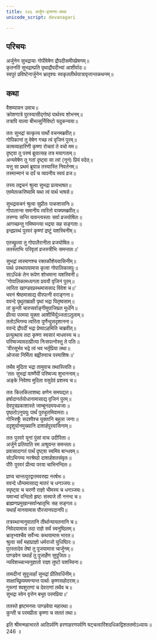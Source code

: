 ```yaml
---
title: २४६ अर्जुन-वृत्तान्त-कथा
unicode_script: devanagari

---
```

## परिचयः

अर्जुनेन सुभद्रायाः गोपीवेषेण द्रौपदीसमीपप्रेषणम्॥  
कृतनतिं सुभद्राम्प्रति पृथाद्रौपदीभ्यां आशीर्वादः॥  
स्वपुरं प्रविष्टेनार्जुनेन भ्रातृश्यः स्वकृततीर्थयात्रावृत्तान्तकथनम्॥  

## कथा

वैशम्पायन उवाच॥  
क्रोशणात्रे पुरस्यासीद्गोष्ठं पार्थस्य शोभनम्॥  
तत्रापि यात्वा बीभत्सुर्निविष्टो यदुकन्यया॥  

ततः सुभद्रां सत्कृत्य पार्थो वचनमब्रवीत्॥  
गोपिकानां तु वेषेण गच्छ त्वं वृजिनं पुरम्॥  
कामव्याहारिणी कृष्णा रोचतां ते वचो मम॥  
दृष्ट्वा तु परुषं ब्रूयात्सह तत्र मयागताम्॥  
अन्यवेषेण तु गतां दृष्ट्वा सा त्वां (नूनं) प्रियं वदेत्॥  
यत्तु सा प्रथमं ब्रूयान्न तस्यास्ति निवर्तनम्॥  
तस्मान्मानं च दर्पं च व्यपनीय स्वयं व्रज॥  

तस्य तद्वचनं श्रुत्वा सुभद्रा प्रत्यभाषत॥  
एवमेतत्करिष्यामि यथा त्वं पार्थ भाषसे॥  

सुभद्रावचनं श्रुत्वा सुप्रीतः पाकशासनिः॥  
गोपालान्स समानीय त्वरितो वाक्यमब्रवीत्॥  
तरुण्यः सन्ति यावन्त्यस्ताः सर्वा व्रजयोषितः॥  
आगच्छन्तु गमिष्यन्त्या भद्रया सह सङ्गताः॥  
इन्द्रप्रस्थं पुरवरं कृष्णां द्रष्टुं यशस्विनीम्॥  

एतच्छ्रुत्वा तु गोपालैरानीता व्रजयोषितः॥  
ततस्ताभिः परिवृतां व्रजस्त्रीभिः समन्ततः॥'  

सुभद्रां त्वरमाणश्च रक्तकौशेयवासिनीम्॥  
पार्थः प्रस्थापयामास कृत्वा गोपालिकावपुः॥  
साऽधिकं तेन रूपेण शोभमाना यशस्विनी॥  
'गोपालिकामध्यगता प्रययौ वृजिनं पुरम्॥  
त्वरिता खाण्डवप्रस्थमाससाद विवेश च॥'  
भवनं श्रेष्ठमासाद्य वीरपत्नी वराङ्गना॥  
ववन्दे पृथुताम्राक्षी पृथां भद्रा पितृष्वसाम्॥  
तां कुन्ती चारुसर्वाङ्गीमुपाजिघ्रत मूर्धनि॥  
प्रीत्या परमया युक्ता आशीर्भिर्युञ्जताऽतुलाम्॥  
ततोऽभिगम्य त्वरिता पूर्णेन्दुसदृशानना॥  
ववन्दे द्रौपदीं भद्रा प्रेष्याऽहमिति चाब्रवीत्॥  
प्रत्युत्थाय तदा कृष्णा स्वसारं माधवस्य च॥  
परिष्वज्यावदत्प्रीत्या निःसपत्नोस्तु ते पतिः॥  
'वीरसूर्भव भद्रे त्वं भव भर्तृप्रिया तथा॥  
ओजसा निर्मिता बह्वीरुवाच परमाशिषः॥'  

तथैव मुदिता भद्रा तामुवाच तथास्त्विति॥  
'ततः सुभद्रां वार्ष्णेयीं परिष्वज्य शुभाननाम्॥  
अङ्के निवेश्य मुदिता वसुदेवं प्रशस्य च॥  

ततः किलकिलाशब्दः क्षणेन समपद्यत॥  
हर्षादानर्तयोधानामासाद्य वृजिनं पुरम्॥  
देवपुत्रप्रकाशास्ते जाम्बूनदमयध्वजाः॥  
पृष्ठतोऽनुययुः पार्थं पुरुहूतमिवामराः॥  
गोभिरुष्ट्रैः सदश्वैश्च युक्तानि बहुला जनाः॥  
ददृशुर्यानमुख्यानि दाशार्हपुरवासिनाम्॥  

ततः पुरवरे यूनां पुंसां वाच उदीरिताः॥  
अर्जुने प्रतियाति स्म अश्रूयन्त समन्ततः॥  
प्रवासादागतं पार्थं दृष्ट्वा स्वमिव बान्धवम्॥  
सोऽभिगम्य नरश्रेष्ठो दाशार्हशतसंवृतः॥  
पौरैः पुरवरं प्रीत्या परया चाभिनन्दितः॥  

प्राप्य चान्तःपुरद्वारमवरुह्य नरर्षभः॥  
ववन्दे धौम्यमासाद्य मातरं च धनञ्जयः॥  
स्पृष्ट्वा च चरणौ राज्ञो भीमस्य च धनञ्जयः॥  
यमाभ्यां वन्दितो हृष्टः सस्वजे तौ ननन्द च॥  
ब्राह्मणप्रमुखान्सर्वान्भ्रातृभिः सह सङ्गतः॥  
यथार्हं मानयामास पौरजानपदानपि॥  

तत्रस्थान्यनुयातानि तीर्थान्यायतनानि च॥  
निवेदयामास तदा राज्ञे सर्वं स्वनुष्ठितम्॥  
भ्रातृभ्यश्चैव सर्वेभ्यः कथयामास भारत॥  
श्रुत्वा सर्वं महाप्राज्ञो धर्मराजो युधिष्ठिरः॥  
पुरस्तादेव तेषां तु पूजयामास चार्जुनम्॥  
पाण्डवेन यथार्हं तु पूजार्हेण सुपूजितः॥  
न्यविशच्चाभ्यनुज्ञातो राज्ञा तुष्टो यशस्विना॥  

तामदीनां सुपूजार्हां सुभद्रां प्रीतिवर्धिनीम्॥  
साक्षाच्छ्रियममन्यन्त पार्थाः कृष्णसहोदराम्॥  
गुरूणां श्वशुराणां च देवराणां तथैव च॥  
सुभद्रा स्वेन वृत्तेन बभूव परमप्रिया॥'  

ततस्ते हृष्टमनसः पाण्डवेया महारथाः॥  
कुन्ती च परमप्रीता कृष्णा च सततं तथा॥  

इति श्रीमन्महाभारते आदिपर्वणि हरणाहरणपर्वणि षट्चत्वारिंशदधिकद्विशततमोऽध्यायः॥  
246 ॥  
